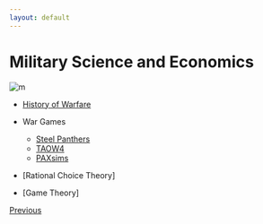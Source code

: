 ```yaml
---
layout: default
---
```


# Military Science and Economics

![m](https://mathwarsynthesis.weebly.com/uploads/2/5/9/0/25901826/6703658_orig.png)

- [History of Warfare](his.html)
- War Games
    - [Steel Panthers](https://www.gamesquad.com/forums/index.php?threads/download-your-winspmbt-v4-5-winspww2-v4-0-and-spwaw-here.63138/)
    - [TAOW4](https://forums.matrixgames.com/viewtopic.php?t=333411)
    - [PAXsims](https://paxsims.wordpress.com/)

- [Rational Choice Theory]

- [Game Theory]

<div class="pagination">
  <a href="{{ '/P/P_content.html' | relative_url }}" class="prev-button">Previous</a>
</div>